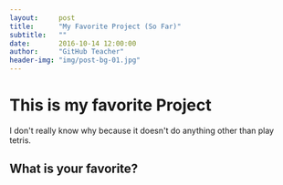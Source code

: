 ```yaml
---
layout:     post
title:      "My Favorite Project (So Far)"
subtitle:   ""
date:       2016-10-14 12:00:00
author:     "GitHub Teacher"
header-img: "img/post-bg-01.jpg"
---
```


# This is my favorite Project

I don't really know why because it doesn't do anything other than play tetris.

## What is your favorite?
